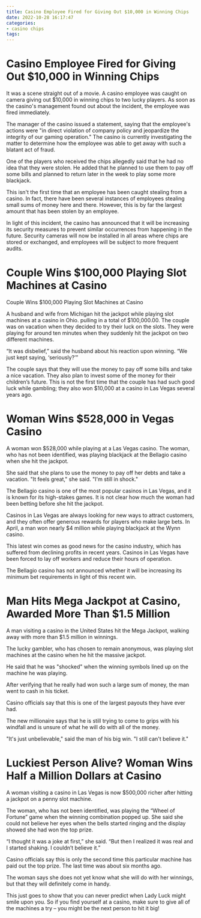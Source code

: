 ```yaml
---
title: Casino Employee Fired for Giving Out $10,000 in Winning Chips
date: 2022-10-28 16:17:47
categories:
- casino chips
tags:
---
```



#  Casino Employee Fired for Giving Out $10,000 in Winning Chips

It was a scene straight out of a movie. A casino employee was caught on camera giving out $10,000 in winning chips to two lucky players. As soon as the casino's management found out about the incident, the employee was fired immediately.

The manager of the casino issued a statement, saying that the employee's actions were "in direct violation of company policy and jeopardize the integrity of our gaming operation." The casino is currently investigating the matter to determine how the employee was able to get away with such a blatant act of fraud.

One of the players who received the chips allegedly said that he had no idea that they were stolen. He added that he planned to use them to pay off some bills and planned to return later in the week to play some more blackjack.

This isn't the first time that an employee has been caught stealing from a casino. In fact, there have been several instances of employees stealing small sums of money here and there. However, this is by far the largest amount that has been stolen by an employee.

In light of this incident, the casino has announced that it will be increasing its security measures to prevent similar occurrences from happening in the future. Security cameras will now be installed in all areas where chips are stored or exchanged, and employees will be subject to more frequent audits.

#  Couple Wins $100,000 Playing Slot Machines at Casino

Couple Wins $100,000 Playing Slot Machines at Casino

A husband and wife from Michigan hit the jackpot while playing slot machines at a casino in Ohio. pulling in a total of $100,000.00. The couple was on vacation when they decided to try their luck on the slots. They were playing for around ten minutes when they suddenly hit the jackpot on two different machines.

“It was disbelief,” said the husband about his reaction upon winning. “We just kept saying, ‘seriously?’”

The couple says that they will use the money to pay off some bills and take a nice vacation. They also plan to invest some of the money for their children’s future. This is not the first time that the couple has had such good luck while gambling; they also won $10,000 at a casino in Las Vegas several years ago.

#  Woman Wins $528,000 in Vegas Casino

A woman won $528,000 while playing at a Las Vegas casino. The woman, who has not been identified, was playing blackjack at the Bellagio casino when she hit the jackpot.

She said that she plans to use the money to pay off her debts and take a vacation. "It feels great," she said. "I'm still in shock."

The Bellagio casino is one of the most popular casinos in Las Vegas, and it is known for its high-stakes games. It is not clear how much the woman had been betting before she hit the jackpot.

Casinos in Las Vegas are always looking for new ways to attract customers, and they often offer generous rewards for players who make large bets. In April, a man won nearly $4 million while playing blackjack at the Wynn casino.

This latest win comes as good news for the casino industry, which has suffered from declining profits in recent years. Casinos in Las Vegas have been forced to lay off workers and reduce their hours of operation.

The Bellagio casino has not announced whether it will be increasing its minimum bet requirements in light of this recent win.

#  Man Hits Mega Jackpot at Casino, Awarded More Than $1.5 Million

A man visiting a casino in the United States hit the Mega Jackpot, walking away with more than $1.5 million in winnings.

The lucky gambler, who has chosen to remain anonymous, was playing slot machines at the casino when he hit the massive jackpot.

He said that he was "shocked" when the winning symbols lined up on the machine he was playing.

After verifying that he really had won such a large sum of money, the man went to cash in his ticket.

Casino officials say that this is one of the largest payouts they have ever had.

The new millionaire says that he is still trying to come to grips with his windfall and is unsure of what he will do with all of the money.

"It's just unbelievable," said the man of his big win. "I still can't believe it."

#  Luckiest Person Alive? Woman Wins Half a Million Dollars at Casino

A woman visiting a casino in Las Vegas is now $500,000 richer after hitting a jackpot on a penny slot machine.

The woman, who has not been identified, was playing the “Wheel of Fortune” game when the winning combination popped up. She said she could not believe her eyes when the bells started ringing and the display showed she had won the top prize.

“I thought it was a joke at first,” she said. “But then I realized it was real and I started shaking. I couldn’t believe it.”

Casino officials say this is only the second time this particular machine has paid out the top prize. The last time was about six months ago.

The woman says she does not yet know what she will do with her winnings, but that they will definitely come in handy.

This just goes to show that you can never predict when Lady Luck might smile upon you. So if you find yourself at a casino, make sure to give all of the machines a try – you might be the next person to hit it big!
